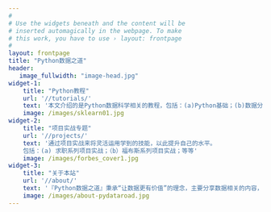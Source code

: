 ```yaml
---
#
# Use the widgets beneath and the content will be
# inserted automagically in the webpage. To make
# this work, you have to use › layout: frontpage
#
layout: frontpage
title: "Python数据之道"
header:
   image_fullwidth: "image-head.jpg"
widget-1:
    title: "Python教程"
    url: '//tutorials/'
    text: '本文介绍的是Python数据科学相关的教程，包括：(a)Python基础；(b)数据分析：Numpy & Pandas进阶; (c)数据可视化：Matplotlib; (4)机器学习等'
    image: /images/sklearn01.jpg
widget-2:
    title: "项目实战专题"
    url: '//projects/'
    text: '通过项目实战来将灵活运用学到的技能，以此提升自己的水平。
    包括：(a) 求职系列项目实战；（b）福布斯系列项目实战；等等'
    image: /images/forbes_cover1.jpg
widget-3:
    title: "关于本站"
    url: '//about/'
    text: '『Python数据之道』秉承“让数据更有价值”的理念，主要分享数据相关的内容，包括数据分析，挖掘，可视化，机器学习，深度学习等'
    image: /images/about-pydataroad.jpg
---
```

